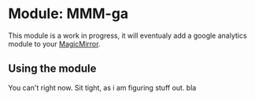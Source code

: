 # Module: MMM-ga
This module is a work in progress, it will eventualy add a google analytics module to your [MagicMirror](https://github.com/MichMich/MagicMirror).

## Using the module

You can't right now. Sit tight, as i am figuring stuff out.
bla

